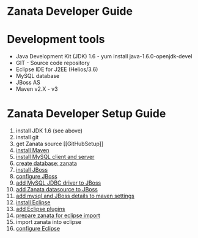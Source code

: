 # Zanata Developer Guide

# Development tools

- Java Development Kit (JDK) 1.6 - yum install java-1.6.0-openjdk-devel
- GIT - Source code repository
- Eclipse IDE for J2EE (Helios/3.6)
- MySQL database
- JBoss AS
- Maven v2.X - v3

# Zanata Developer Setup Guide


1. install JDK 1.6 (see above)
1. install git
1. get Zanata source [[GitHubSetup]]
1. [install Maven](Working-With-Maven#Installing_Maven_on_Fedora)
1. [install MySQL client and server](Database-Setup#Install_MySQL)
1. [create database: zanata](Database-Setup#Setup_for_Zanata)
1. [install JBoss](JBoss-Setup)
1. [configure JBoss](JBoss-Setup#JBoss_Configuration)
1. [add MySQL JDBC driver to JBoss](Database-Setup#JDBC_Driver)
1. [add Zanata datasource to JBoss](JBoss-Setup#Datasource)
1. [add mysql and JBoss details to maven settings](JBoss-Setup#Configuring_Zanata_to_deploy_to_JBoss_AS)
1. [install Eclipse](Eclipse-Setup#Getting_Eclipse)
1. [add Eclipse plugins](Eclipse-Setup#Recommended_Plugins)
1. [prepare zanata for eclipse import](Eclipse-Setup#Import_Zanata_Project)
1. import zanata into eclipse
1. [configure Eclipse](Eclipse-Setup#Configuration)